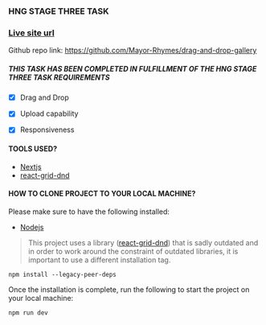 ### HNG STAGE THREE TASK

### [Live site url](https://drag-and-drop-gallery-coral.vercel.app/)
Github repo link: https://github.com/Mayor-Rhymes/drag-and-drop-gallery
##### THIS TASK HAS BEEN COMPLETED IN FULFILLMENT OF THE HNG STAGE THREE TASK REQUIREMENTS

- [x] Drag and Drop
- [x] Upload capability
- [x] Responsiveness



#### TOOLS USED?

- [Nextjs](http://nextjs.org)
- [react-grid-dnd](https://www.npmjs.com/package/react-grid-dnd)

#### HOW TO CLONE PROJECT TO YOUR LOCAL MACHINE?

Please make sure to have the following installed:

- [Nodejs](http://nodejs.org)



> This project uses a library ([react-grid-dnd](https://www.npmjs.com/package/react-grid-dnd)) that is sadly outdated and in order to work around the constraint of outdated libraries, it is important to use a different installation tag. 

`npm install --legacy-peer-deps`

Once the installation is complete, run the following to start the project on your local machine:

`npm run dev`





